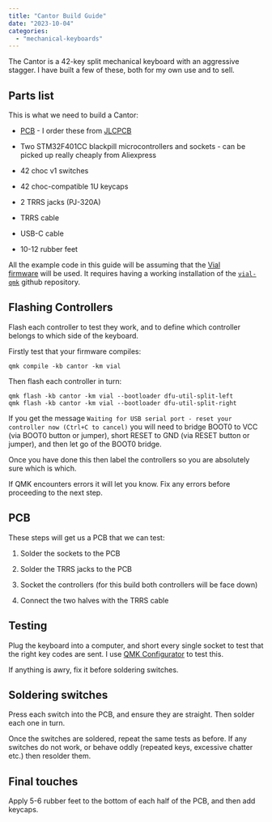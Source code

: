 ```yaml
---
title: "Cantor Build Guide"
date: "2023-10-04"
categories: 
  - "mechanical-keyboards"
---
```


The Cantor is a 42-key split mechanical keyboard with an aggressive stagger. I have built a few of these, both for my own use and to sell.

## Parts list

This is what we need to build a Cantor:

- [PCB](https://github.com/diepala/cantor/releases/tag/rev1.0) - I order these from [JLCPCB](https://jlcpcb.com/)

- Two STM32F401CC blackpill microcontrollers and sockets - can be picked up really cheaply from Aliexpress

- 42 choc v1 switches

- 42 choc-compatible 1U keycaps

- 2 TRRS jacks (PJ-320A)

- TRRS cable

- USB-C cable

- 10-12 rubber feet

All the example code in this guide will be assuming that the [Vial firmware](https://github.com/vial-kb/vial-qmk/tree/vial/keyboards/ferris/sweep) will be used. It requires having a working installation of the [`vial-qmk`](https://github.com/vial-kb/vial-qmk) github repository.

## Flashing Controllers

Flash each controller to test they work, and to define which controller belongs to which side of the keyboard.

Firstly test that your firmware compiles:

```
qmk compile -kb cantor -km vial
```

Then flash each controller in turn:

```
qmk flash -kb cantor -km vial --bootloader dfu-util-split-left
qmk flash -kb cantor -km vial --bootloader dfu-util-split-right
```

If you get the message `Waiting for USB serial port - reset your controller now (Ctrl+C to cancel)` you will need to bridge BOOT0 to VCC (via BOOT0 button or jumper), short RESET to GND (via RESET button or jumper), and then let go of the BOOT0 bridge.

Once you have done this then label the controllers so you are absolutely sure which is which.

If QMK encounters errors it will let you know. Fix any errors before proceeding to the next step.

## PCB

These steps will get us a PCB that we can test:

1. Solder the sockets to the PCB

3. Solder the TRRS jacks to the PCB

5. Socket the controllers (for this build both controllers will be face down)

7. Connect the two halves with the TRRS cable

## Testing

Plug the keyboard into a computer, and short every single socket to test that the right key codes are sent. I use [QMK Configurator](https://config.qmk.fm/#/test) to test this.

If anything is awry, fix it before soldering switches.

## Soldering switches

Press each switch into the PCB, and ensure they are straight. Then solder each one in turn.

Once the switches are soldered, repeat the same tests as before. If any switches do not work, or behave oddly (repeated keys, excessive chatter etc.) then resolder them.

## Final touches

Apply 5-6 rubber feet to the bottom of each half of the PCB, and then add keycaps.
